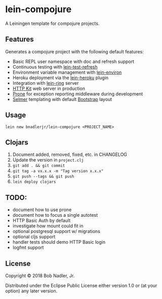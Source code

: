 # lein-compojure

A Leiningen template for compojure projects.

## Features
Generates a compojure project with the following default features:
* Basic REPL user namespace with doc and refresh support
* Continuous testing with [lein-test-refresh](https://github.com/jakemcc/lein-test-refresh)
* Environment variable management with [lein-environ](https://github.com/weavejester/environ)
* Heroku deployment via the [lein-heroku](https://github.com/heroku/lein-heroku) plugin
* Integration with [lein-ring](https://github.com/weavejester/lein-ring) server
* [HTTP Kit](http://www.http-kit.org/) web server in production
* [Prone](https://github.com/magnars/prone) for exception reporting middleware during development
* [Selmer](https://github.com/yogthos/Selmer) templating with default [Bootstrap](https://getbootstrap.com/docs/3.3/) layout

## Usage

`lein new bnadlerjr/lein-compojure <PROJECT_NAME>`

## Clojars

1. Document added, removed, fixed, etc. in CHANGELOG
1. Update the version in `project.clj`
1. `git add . && git commit`
1. `git tag -a vx.x.x -m "Tag version x.x.x"`
1. `git push --tags && git push`
1. `lein deploy clojars`

## TODO:
* document how to use prone
* document how to focus a single autotest
* HTTP Basic Auth by default
* investigate how mount could fit in
* optional postgresql support w/ migrations
* optional cljs support
* handler tests should demo HTTP Basic login
* logfmt support

## License

Copyright © 2018 Bob Nadler, Jr.

Distributed under the Eclipse Public License either version 1.0 or (at
your option) any later version.
